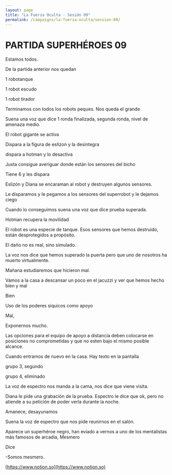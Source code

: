 ```yaml
---
layout: page
title: "La Fuerza Oculta - Sesión 09"
permalink: /campaigns/la-fuerza-oculta/session-09/
---
```


# PARTIDA SUPERHÉROES 09

Estamos todos. 

De la partida anterior nos quedan

1 robotanque

1 robot escudo

1 robot tirador

Terminamos con todos los robots peques. Nos queda el grande

Suena una voz que dice 1 ronda finalizada, segunda ronda, nivel de amenaza medio. 

El robot gigante se activa

Dispara a la figura de eslizon y la desintegra

dispara a hotman y lo desactiva

Justa consigue averiguar donde están los sensores del bicho

Tiene 6 y les dispara

Eslizón y Diana se encaraman al robot y destruyen algunos sensores.  

Le disparamos y le pegamos a los sensores del superrobot y le dejamos ciego

Cuando lo conseguimos suena una voz que dice prueba superada. 

Hotman recupera la movilidad

El robot es una especie de tanque. Esos sensores que hemos destruido, están desprotegidos a propósito. 

El daño no es real, sino simulado. 

La voz nos dice que hemos superado la puerta pero que uno de nosotros ha muerto virtualmente. 

Mañana estudiaremos que hicieron mal. 

Vamos a la casa a descansar un poco en el jacuzzi y ver que hemos hecho bien y mal

Bien

Uso de los poderes siquicos como apoyo

Mal, 

Exponernos mucho. 

Las opciones para el equipo de apoyo a distancia deben colocarse en posiciones no comprometidas y que no esten bajo el mismo posible alcance. 

Cuando entramos de nuevo en la casa. Hay texto en la pantalla

grupo 3, segundo

grupo 4, eliminado

La voz de espectro nos manda a la cama, nos dice que viene visita. 

Diana le pide una grabación de la prueba. Espectro le dice que ok, pero no atiende a su petición de poder verla durante la noche. 

Amanece, desayunamos

Suena la voz de espectro que nos pide reunirnos en el salón. 

Aparece un superhéroe negro, han eviado a vernos a uno de los mentalistas más famosos de arcadia, Mesmero

Dice

-Somos mesmero. 

[https://www.notion.so](https://www.notion.so)